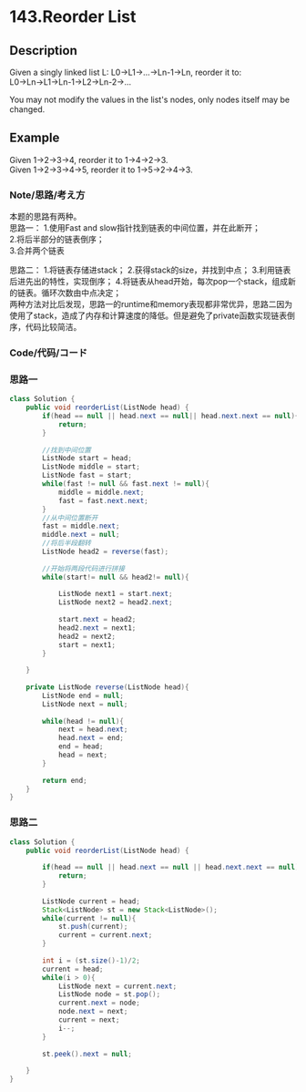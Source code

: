 # 143.Reorder List       
## Description  
Given a singly linked list L: L0→L1→…→Ln-1→Ln,
reorder it to: L0→Ln→L1→Ln-1→L2→Ln-2→…   

You may not modify the values in the list's nodes, only nodes itself may be changed.  
## Example  
Given 1->2->3->4, reorder it to 1->4->2->3.  
Given 1->2->3->4->5, reorder it to 1->5->2->4->3.
### Note/思路/考え方    
本题的思路有两种。   
思路一：
1.使用Fast and slow指针找到链表的中间位置，并在此断开；  
2.将后半部分的链表倒序；  
3.合并两个链表

思路二：
1.将链表存储进stack；
2.获得stack的size，并找到中点；
3.利用链表后进先出的特性，实现倒序；
4.将链表从head开始，每次pop一个stack，组成新的链表。循环次数由中点决定；  
两种方法对比后发现，思路一的runtime和memory表现都非常优异，思路二因为使用了stack，造成了内存和计算速度的降低。但是避免了private函数实现链表倒序，代码比较简洁。  

### Code/代码/コード   
### 思路一  
```java
class Solution {
    public void reorderList(ListNode head) {
        if(head == null || head.next == null|| head.next.next == null){
            return;
        }
        
        //找到中间位置
        ListNode start = head;
        ListNode middle = start;
        ListNode fast = start;
        while(fast != null && fast.next != null){
            middle = middle.next;
            fast = fast.next.next;
        }
        //从中间位置断开
        fast = middle.next;
        middle.next = null;
        //将后半段翻转
        ListNode head2 = reverse(fast);  
        
        //开始将两段代码进行拼接
        while(start!= null && head2!= null){
            
            ListNode next1 = start.next;
            ListNode next2 = head2.next;
            
            start.next = head2;
            head2.next = next1;
            head2 = next2;
            start = next1;
        }
    
    }
    
    private ListNode reverse(ListNode head){
        ListNode end = null;
        ListNode next = null;
        
        while(head != null){
            next = head.next;
            head.next = end;
            end = head;
            head = next;
        }
        
        return end;
    }
}
```
### 思路二    
```java
class Solution {
    public void reorderList(ListNode head) {
        
        if(head == null || head.next == null || head.next.next == null){
            return;
        }
        
        ListNode current = head;
        Stack<ListNode> st = new Stack<ListNode>();
        while(current != null){
            st.push(current);
            current = current.next;
        }
        
        int i = (st.size()-1)/2;
        current = head;
        while(i > 0){
            ListNode next = current.next;
            ListNode node = st.pop();
            current.next = node;
            node.next = next;
            current = next;
            i--;
        }
        
        st.peek().next = null;
        
    }
}